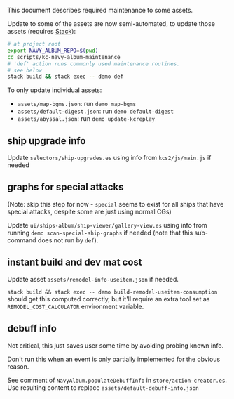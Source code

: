 This document describes required maintenance to some assets.

Update to some of the assets are now semi-automated, to update those assets (requires [Stack](https://haskellstack.org/)):

```sh
# at project root
export NAVY_ALBUM_REPO=$(pwd)
cd scripts/kc-navy-album-maintenance
# 'def' action runs commonly used maintenance routines.
# see below
stack build && stack exec -- demo def
```

To only update individual assets:

- `assets/map-bgms.json`: run `demo map-bgms`
- `assets/default-digest.json`: run `demo default-digest`
- `assets/abyssal.json`: run `demo update-kcreplay`

## ship upgrade info

Update `selectors/ship-upgrades.es` using info from `kcs2/js/main.js` if needed

## graphs for special attacks

(Note: skip this step for now - `special` seems to exist for all ships that have special attacks,
despite some are just using normal CGs)

Update `ui/ships-album/ship-viewer/gallery-view.es` using info from running `demo scan-special-ship-graphs` if needed
(note that this sub-command does not run by `def`).

## instant build and dev mat cost

Update asset `assets/remodel-info-useitem.json` if needed.

`stack build && stack exec -- demo build-remodel-useitem-consumption` should get this computed correctly,
but it'll require an extra tool set as `REMODEL_COST_CALCULATOR` environment variable.

## debuff info

Not critical, this just saves user some time by avoiding probing known info.

Don't run this when an event is only partially implemented for the obvious reason.

See comment of `NavyAlbum.populateDebuffInfo` in `store/action-creator.es`.
Use resulting content to replace `assets/default-debuff-info.json`

